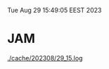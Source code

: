 Tue Aug 29 15:49:05 EEST 2023
# JAM
<a href='./cache/202308/29_15.log'>./cache/202308/29_15.log</a>
